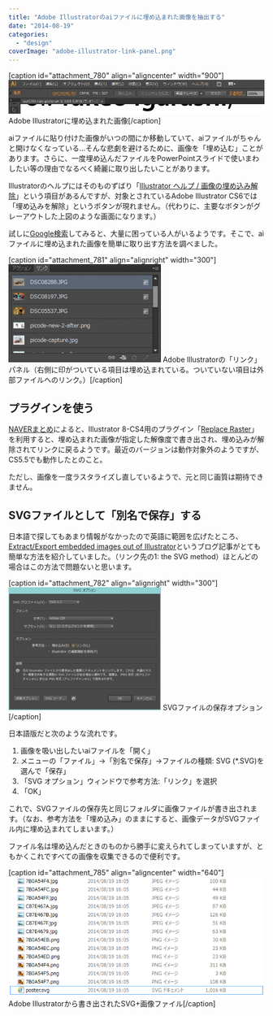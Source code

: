 ```yaml
---
title: "Adobe Illustratorのaiファイルに埋め込まれた画像を抽出する"
date: "2014-08-19"
categories: 
  - "design"
coverImage: "adobe-illustrator-link-panel.png"
---
```


\[caption id="attachment\_780" align="aligncenter" width="900"\][![](images/adobe-illustrator-embedded.png)](http://junkato.jp/ja/blog/wp-content/uploads/2014/08/adobe-illustrator-embedded.png) Adobe Illustratorに埋め込まれた画像\[/caption\]

aiファイルに貼り付けた画像がいつの間にか移動していて、aiファイルがちゃんと開けなくなっている…そんな悲劇を避けるために、画像を「埋め込む」ことがあります。さらに、一度埋め込んだファイルをPowerPointスライドで使いまわしたい等の理由でなるべく綺麗に取り出したいことがあります。

Illustratorのヘルプにはそのものずばり「[Illustrator ヘルプ / 画像の埋め込み解除](http://helpx.adobe.com/jp/illustrator/using/unembed-images.html)」という項目があるんですが、対象とされているAdobe Illustrator CS6では「埋め込みを解除」というボタンが現れません。（代わりに、主要なボタンがグレーアウトした上図のような画面になります。）

試しに[Google検索](https://www.google.co.jp/webhp#q=extract+embed+images+illustrator)してみると、大量に困っている人がいるようです。そこで、aiファイルに埋め込まれた画像を簡単に取り出す方法を調べました。

\[caption id="attachment\_781" align="alignright" width="300"\][![](images/adobe-illustrator-link-panel-300x193.png)](http://junkato.jp/ja/blog/wp-content/uploads/2014/08/adobe-illustrator-link-panel.png) Adobe Illustratorの「リンク」パネル（右側に印がついている項目は埋め込まれている。ついていない項目は外部ファイルへのリンク。）\[/caption\]

## プラグインを使う

[NAVERまとめ](http://matome.naver.jp/odai/2134041603599834901)によると、Illustrator 8-CS4用のプラグイン「[Replace Raster](http://www.chiri.com/freeplugin_replaceraster.htm)」を利用すると、埋め込まれた画像が指定した解像度で書き出され、埋め込みが解除されてリンクに戻るようです。最近のバージョンは動作対象外のようですが、CS5.5でも動作したとのこと。

ただし、画像を一度ラスタライズし直しているようで、元と同じ画質は期待できません。

## SVGファイルとして「別名で保存」する

日本語で探してもあまり情報がなかったので英語に範囲を広げたところ、[Extract/Export embedded images out of Illustrator](http://www.andrewbrettwatson.com/index.php/86-design/166-extract-export-embedded-images-out-of-illustrator)というブログ記事がとても簡単な方法を紹介していました。（リンク先の1: the SVG method）ほとんどの場合はこの方法で問題ないと思います。

\[caption id="attachment\_782" align="alignright" width="300"\][![](images/adobe-illustrator-svg-options-300x242.png)](http://junkato.jp/ja/blog/wp-content/uploads/2014/08/adobe-illustrator-svg-options.png) SVGファイルの保存オプション\[/caption\]

日本語版だと次のような流れです。

1. 画像を吸い出したいaiファイルを「開く」
2. メニューの「ファイル」→「別名で保存」→ファイルの種類: SVG (\*.SVG)を選んで「保存」
3. 「SVG オプション」ウィンドウで参考方法:「リンク」を選択
4. 「OK」

これで、SVGファイルの保存先と同じフォルダに画像ファイルが書き出されます。（なお、参考方法を「埋め込み」のままにすると、画像データがSVGファイル内に埋め込まれてしまいます。）

ファイル名は埋め込んだときのものから勝手に変えられてしまっていますが、ともかくこれですべての画像を収集できるので便利です。

\[caption id="attachment\_785" align="aligncenter" width="640"\][![](images/adobe-illustrator-exported-images.png)](http://junkato.jp/ja/blog/wp-content/uploads/2014/08/adobe-illustrator-exported-images.png) Adobe Illustratorから書き出されたSVG+画像ファイル\[/caption\]
